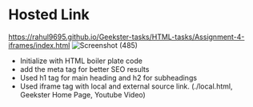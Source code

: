# Hosted Link
https://rahul9695.github.io/Geekster-tasks/HTML-tasks/Assignment-4-iframes/index.html
![Screenshot (485)](https://github.com/rahul9695/Geekster-tasks/assets/120627949/85e9e574-41f2-47cc-9cd1-e50a331e0439)

* Initialize with HTML boiler plate code
* add the meta tag for better SEO results
* Used h1 tag for main heading and h2 for subheadings
* Used iframe tag with local and external source link. (./local.html, Geekster Home Page, Youtube Video)
